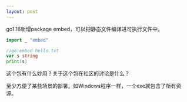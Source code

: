 ```yaml
---
layout: post
---
```


go1.16新增package embed，可以把静态文件编译进可执行文件中。

```go
import _ "embed"

//go:embed hello.txt
var s string
print(s)
```

这个包有什么妙用？关于这个包在社区的讨论是什么？

至少方便了某些场景的部署。如Windows程序一样，一个exe就包含了所有资源。
